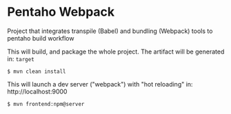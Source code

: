 # Pentaho Webpack #
Project that integrates transpile (Babel) and bundling (Webpack) tools to pentaho build workflow

This will build, and package the whole project. The artifact will be generated in: ```target```

```
$ mvn clean install 
```

  This will launch a dev server ("webpack") with "hot reloading" in: http://localhost:9000

```
$ mvn frontend:npm@server
```